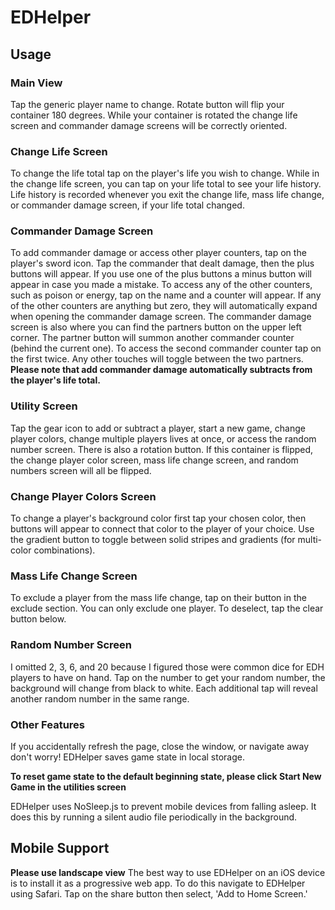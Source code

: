 # EDHelper

## Usage

### Main View
Tap the generic player name to change. Rotate button will flip your container 180 degrees.
While your container is rotated the change life screen and commander damage screens will be correctly oriented.

### Change Life Screen
To change the life total tap on the player's life you wish to change.
While in the change life screen, you can tap on your life total to see your life history.
Life history is recorded whenever you exit the change life, mass life change, or commander damage screen,
if your life total changed.

### Commander Damage Screen
To add commander damage or access other player counters, tap on the player's sword icon.
Tap the commander that dealt damage, then the plus buttons will appear.
If you use one of the plus buttons a minus button will appear in case you made a mistake.
To access any of the other counters, such as poison or energy, tap on the name and a counter will appear.
If any of the other counters are anything but zero,
they will automatically expand when opening the commander damage screen.
The commander damage screen is also where you can find the partners button on the upper left corner.
The partner button will summon another commander counter (behind the current one).
To access the second commander counter tap on the first twice.
Any other touches will toggle between the two partners.
**Please note that add commander damage automatically subtracts from the player's life total.**

### Utility Screen
Tap the gear icon to add or subtract a player, start a new game,
change player colors, change multiple players lives at once, or access the random number screen.
There is also a rotation button. If this container is flipped,
the change player color screen, mass life change screen, and random numbers screen
will all be flipped.

### Change Player Colors Screen
To change a player's background color first tap your chosen color,
then buttons will appear to connect that color to the player of your choice.
Use the gradient button to toggle between solid stripes and gradients
(for multi-color combinations).

### Mass Life Change Screen
To exclude a player from the mass life change, tap on their button in the exclude section.
You can only exclude one player. To deselect, tap the clear button below.

### Random Number Screen
I omitted 2, 3, 6, and 20 because I figured those were common dice for EDH players to have on hand.
Tap on the number to get your random number, the background will change from black to white.
Each additional tap will reveal another random number in the same range.

### Other Features
If you accidentally refresh the page, close the window, or navigate away
don't worry! EDHelper saves game state in local storage.

**To reset game state to the default beginning state, please click Start New Game in the utilities screen**

EDHelper uses NoSleep.js to prevent mobile devices from falling asleep. It does this by running a silent audio file periodically in the background.

## Mobile Support
**Please use landscape view** 
The best way to use EDHelper on an iOS device is to install it as a progressive web app.
To do this navigate to EDHelper using Safari. Tap on the share button then select, 'Add to Home Screen.'

